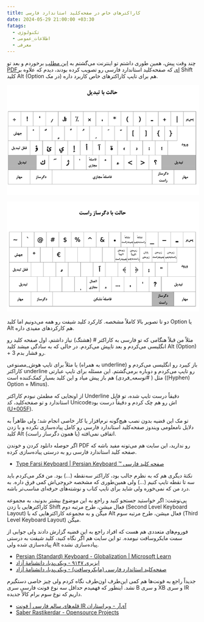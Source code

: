 ```yaml
---
title: کاراکترهای خاص در صفحه‌کلید استاندارد فارسی
date: 2024-05-29 21:00:00 +03:30
fatags:
  - تکنولوژی
  - اطلاعات_عمومی
  - معرفی
---
```

چند وقت پیش، همین طوری داشتم تو اینترنت می‌گشتم به [این مطلب](https://utype.ir/blog/صفحه-کلید-استاندارد-فارسی/) برخوردم و بعد تو [PDFای](https://utype.ir/wp-content/uploads/2021/12/9147.pdf) که صفحه‌کلید استاندارد فارسی رو تصویب کرده بودند، دیدم که علاوه بر Shift کلید Alt (Option در مک) هم برای تایپ کاراکترهای خاص کاربرد داره. 

![](persian-keyboard-shift.png)

![](persian-keyboard-alt.png)

دو تا تصویر بالا کاملاً مشخصه. کارکرد کلید شیفت رو همه می‌دونیم اما کلید Option یا Alt هم کارکردهای مفیدی داره. 

مثلاً من قبلاً هنگامی که تو فارسی به کاراکتر # (هشتگ) نیاز داشتم، اول صفحه کلید رو انگلیسی می‌کردم و بعد تایپش می‌کردم. در حالی که به سادگی میشد کلید Alt (Option) + 3 رو فشار بدم.

یا مثلاً برای تایپ هوش_مصنوعی (به همراه underline) باز کیبرد رو انگلیسی می‌کردم و کاراکتر underline رو تایپ می‌کردم و دوباره برمی‌گشتم. این مسئله برای تایپ عبارتی مثل ( #توسعه_فردی) هم باز پیش میاد و این کلید بسیار کمک‌کننده است ((Hyphen) Option + Minus).

از اونجایی که مطمئن نبودم کاراکتر Underline دقیقاً درست تایپ شده، تو فایل استاندارد و تو صفحه‌کلید، کد Unicodeاش رو هم چک کردم و دقیقاً درست بود ([U+005F](https://www.compart.com/en/unicode/U+005F)). 

تو مک این قضیه بدون نصب هیچ‌گونه نرم‌افزار یا کار خاصی انجام شد؛ ولی ظاهراً به دلایل نامعلومی ویندوز صفحه‌کلید استاندارد فارسی رو کامل پیاده‌سازی نکرده و با زدن کلید Alt (یا همون دگرساز راست) اتفاقی نمی‌افته. 

اگر حوصله دانلود کردن و خوندن PDF رو ندارید، این سایت هم می‌تونه مفید باشه که صفحه کلید استاندارد فارسی رو به درستی پیاده‌سازی کرده. 

- [Type Farsi Keyboard | Persian Keyboard ™ صفحه کلید فارسی](https://gate2home.com/Farsi-Persian-Keyboard)

نکتهٔ دیگری هم که به نظرم جالب بود، کاراکتر سه‌نقطه (…) بود. من فکر می‌کردم باید سه‌ تا نقطه تایپ کنیم (...) ولی همین‌طوری که مشخصه خروجی‌اش کمی فرق داره. به درد من که نمی‌خوره ولی شاید برای تایپ کتاب و نوشته‌های حرفه‌ای مناسب‌تر باشه.  

پی‌نوشت: اگر خواستید جستجو کنید و راجع به این موضوع بیشتر بدونید، به مجموعه کاراکترهایی با زدن Shift فعال میشن، طرح مرتبه دوم (Second Level Keyboard Layout) میگن و به مجموعه کاراکترهایی که با Alt فعال میشن، طرح مرتبه سوم (Third Level Keyboard Layout) میگن.

فوروم‌های متعددی هم هست که افراد راجع به این قضیه گزارش دادند ولی جوابی از سمت مایکروسافت نیومده. تو این سایت هم اگر نگاه کنید، کلید شیفت به درستی پیاده‌سازی شده ولی Alt پیاده‌سازی نشده. 

- [Persian (Standard) Keyboard - Globalization | Microsoft Learn](https://learn.microsoft.com/en-us/globalization/keyboards/kbdfar)
- [ایزیری ۹۱۴۷ - ویکی‌پدیا، دانشنامهٔ آزاد](https://fa.wikipedia.org/wiki/%D8%A7%DB%8C%D8%B2%DB%8C%D8%B1%DB%8C_%DB%B9%DB%B1%DB%B4%DB%B7)
- [صفحه‌کلید استاندارد فارسی (مایکروسافت) - ویکی‌پدیا، دانشنامهٔ آزاد](https://fa.wikipedia.org/wiki/%D8%B5%D9%81%D8%AD%D9%87%E2%80%8C%DA%A9%D9%84%DB%8C%D8%AF_%D8%A7%D8%B3%D8%AA%D8%A7%D9%86%D8%AF%D8%A7%D8%B1%D8%AF_%D9%81%D8%A7%D8%B1%D8%B3%DB%8C_(%D9%85%D8%A7%DB%8C%DA%A9%D8%B1%D9%88%D8%B3%D8%A7%D9%81%D8%AA))


جدیداً راجع به فونت‌ها هم کمی این‌طرف اون‌طرف نگاه کردم ولی چیز خاصی دستگیرم نشد. اینطور که فهمیدم حداقل سه نوع فونت فارسی سری B و سری XB و سری IR داریم که نوع سوم برام کالاً جدیده. 
- [قلم‌های سالم فارسی | فونت IR آی‌آر - ویراستاران](https://virastaran.net/abzar/124/)
- [Saber Rastikerdar - Opensource Projects](https://rastikerdar.github.io/)


